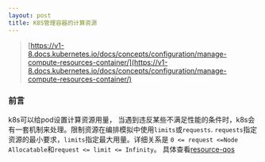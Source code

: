 ```yaml
---
layout: post
title: K8S管理容器的计算资源
---
```

> [https://v1-8.docs.kubernetes.io/docs/concepts/configuration/manage-compute-resources-container/](https://v1-8.docs.kubernetes.io/docs/concepts/configuration/manage-compute-resources-container/)

### 前言
k8s可以给pod设置计算资源用量， 当遇到违反某些不满足性能的条件时，k8s会有一套机制来处理。限制资源在编排模拟中使用`limits`或`requests`. 
`requests`指定资源的最小要求，`limits`指定最大用量。详细关系是 `0 <= request <=Node Allocatable`和`request <= limit <= Infinity`。
具体查看[resource-qos](https://github.com/kubernetes/community/blob/master/contributors/design-proposals/node/resource-qos.md)

### 




